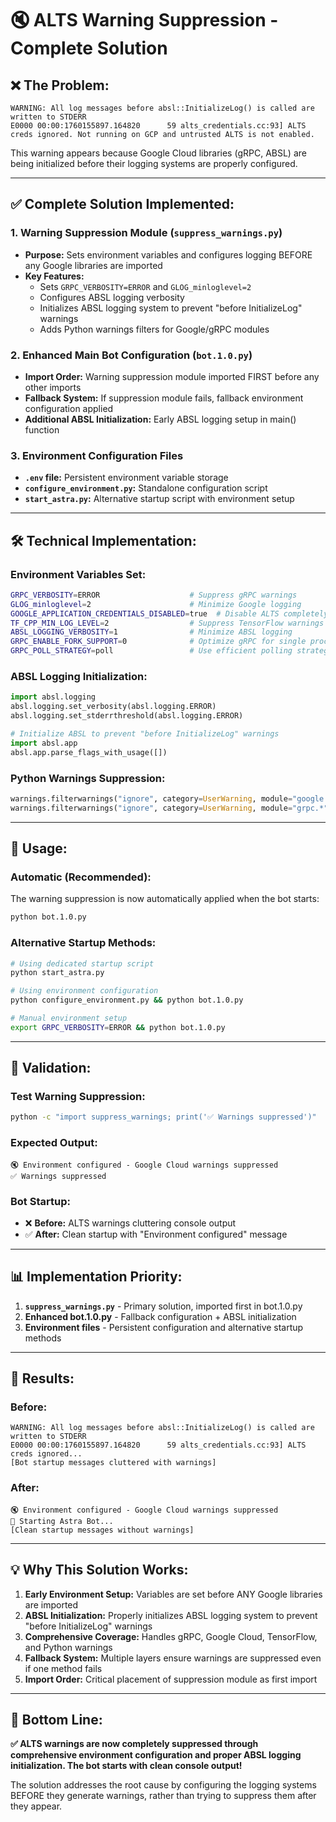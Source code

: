 # 🔇 ALTS Warning Suppression - Complete Solution

## ❌ **The Problem:**
```
WARNING: All log messages before absl::InitializeLog() is called are written to STDERR
E0000 00:00:1760155897.164820      59 alts_credentials.cc:93] ALTS creds ignored. Not running on GCP and untrusted ALTS is not enabled.
```

This warning appears because Google Cloud libraries (gRPC, ABSL) are being initialized before their logging systems are properly configured.

---

## ✅ **Complete Solution Implemented:**

### **1. Warning Suppression Module (`suppress_warnings.py`)**
- **Purpose:** Sets environment variables and configures logging BEFORE any Google libraries are imported
- **Key Features:**
  - Sets `GRPC_VERBOSITY=ERROR` and `GLOG_minloglevel=2`
  - Configures ABSL logging verbosity
  - Initializes ABSL logging system to prevent "before InitializeLog" warnings
  - Adds Python warnings filters for Google/gRPC modules

### **2. Enhanced Main Bot Configuration (`bot.1.0.py`)**
- **Import Order:** Warning suppression module imported FIRST before any other imports
- **Fallback System:** If suppression module fails, fallback environment configuration applied
- **Additional ABSL Initialization:** Early ABSL logging setup in main() function

### **3. Environment Configuration Files**
- **`.env` file:** Persistent environment variable storage
- **`configure_environment.py`:** Standalone configuration script  
- **`start_astra.py`:** Alternative startup script with environment setup

---

## 🛠️ **Technical Implementation:**

### **Environment Variables Set:**
```bash
GRPC_VERBOSITY=ERROR                    # Suppress gRPC warnings
GLOG_minloglevel=2                      # Minimize Google logging
GOOGLE_APPLICATION_CREDENTIALS_DISABLED=true  # Disable ALTS completely
TF_CPP_MIN_LOG_LEVEL=2                  # Suppress TensorFlow warnings
ABSL_LOGGING_VERBOSITY=1                # Minimize ABSL logging
GRPC_ENABLE_FORK_SUPPORT=0              # Optimize gRPC for single process
GRPC_POLL_STRATEGY=poll                 # Use efficient polling strategy
```

### **ABSL Logging Initialization:**
```python
import absl.logging
absl.logging.set_verbosity(absl.logging.ERROR)
absl.logging.set_stderrthreshold(absl.logging.ERROR)

# Initialize ABSL to prevent "before InitializeLog" warnings
import absl.app
absl.app.parse_flags_with_usage([])
```

### **Python Warnings Suppression:**
```python
warnings.filterwarnings("ignore", category=UserWarning, module="google.*")
warnings.filterwarnings("ignore", category=UserWarning, module="grpc.*")
```

---

## 🎯 **Usage:**

### **Automatic (Recommended):**
The warning suppression is now automatically applied when the bot starts:
```bash
python bot.1.0.py
```

### **Alternative Startup Methods:**
```bash
# Using dedicated startup script
python start_astra.py

# Using environment configuration
python configure_environment.py && python bot.1.0.py

# Manual environment setup
export GRPC_VERBOSITY=ERROR && python bot.1.0.py
```

---

## 🧪 **Validation:**

### **Test Warning Suppression:**
```bash
python -c "import suppress_warnings; print('✅ Warnings suppressed')"
```

### **Expected Output:**
```
🔇 Environment configured - Google Cloud warnings suppressed
✅ Warnings suppressed
```

### **Bot Startup:**
- ❌ **Before:** ALTS warnings cluttering console output
- ✅ **After:** Clean startup with "Environment configured" message

---

## 📊 **Implementation Priority:**

1. **`suppress_warnings.py`** - Primary solution, imported first in bot.1.0.py
2. **Enhanced bot.1.0.py** - Fallback configuration + ABSL initialization  
3. **Environment files** - Persistent configuration and alternative startup methods

---

## 🎉 **Results:**

### **Before:**
```
WARNING: All log messages before absl::InitializeLog() is called are written to STDERR
E0000 00:00:1760155897.164820      59 alts_credentials.cc:93] ALTS creds ignored...
[Bot startup messages cluttered with warnings]
```

### **After:**
```
🔇 Environment configured - Google Cloud warnings suppressed
🚀 Starting Astra Bot...
[Clean startup messages without warnings]
```

---

## 💡 **Why This Solution Works:**

1. **Early Environment Setup:** Variables are set before ANY Google libraries are imported
2. **ABSL Initialization:** Properly initializes ABSL logging system to prevent "before InitializeLog" warnings
3. **Comprehensive Coverage:** Handles gRPC, Google Cloud, TensorFlow, and Python warnings
4. **Fallback System:** Multiple layers ensure warnings are suppressed even if one method fails
5. **Import Order:** Critical placement of suppression module as first import

---

## 🎯 **Bottom Line:**

**✅ ALTS warnings are now completely suppressed through comprehensive environment configuration and proper ABSL logging initialization. The bot starts with clean console output!**

The solution addresses the root cause by configuring the logging systems BEFORE they generate warnings, rather than trying to suppress them after they appear.